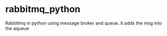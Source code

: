 # rabbitmq_python
Rabbitmq in python using message broker and queue..it adds the msg into the aqueue
